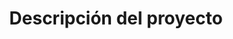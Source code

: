 ---
title: Descripción del proyecto
description: Get started building your docs site with Starlight.
---